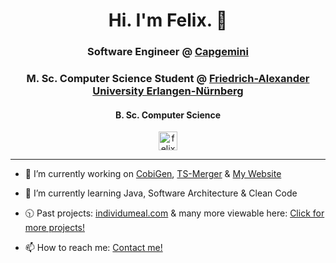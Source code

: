 <h1 align="center">Hi. I'm Felix. 👋</h1>

<h3 align="center">Software Engineer @ <a target="_blank" href="https://www.capgemini.com/">Capgemini</a></h3>
<h3 align="center">M. Sc. Computer Science Student @ <a target="_blank" href="https://www.fau.de/">Friedrich-Alexander University Erlangen-Nürnberg</a></h3>
<h4 align="center">B. Sc. Computer Science</h4>

<p align="center">
<a href="https://linkedin.com/in/felix-berger-95b492177" target="_blank"><img align="center" src="https://cdn.jsdelivr.net/npm/simple-icons@3.0.1/icons/linkedin.svg" alt="felix-berger-95b492177" height="30" width="30" /></a>
</p>
              
<hr>

- 🔭 I’m currently working on <a href="https://github.com/devonfw/cobigen">CobiGen<a/>, <a href="https://github.com/devonfw/ts-merger">TS-Merger<a/> & 
<a href="https://felixberger.de/html/index.html">My Website<a/><br>

- :monocle_face: I’m currently learning Java, Software Architecture & Clean Code<br>

- :clock1030: Past projects: <a href="https://github.com/ordass00/IT-Projekt">individumeal.com<a/> & many more viewable here:  <a href="https://felixberger.de/html/projects.html">Click for more projects!<a/><br>

- 📫 How to reach me: <a href="https://felixberger.de/html/contact.html">Contact me!<a/>
